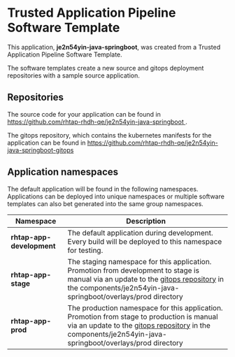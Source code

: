 # Trusted Application Pipeline Software Template

This application, **je2n54yin-java-springboot**, was created from a Trusted Application Pipeline Software Template.

The software templates create a new source and gitops deployment repositories with a sample source application. 

## Repositories

The source code for your application can be found in [https://github.com/rhtap-rhdh-qe/je2n54yin-java-springboot ](https://github.com/rhtap-rhdh-qe/je2n54yin-java-springboot ).
 
The gitops repository, which contains the kubernetes manifests for the application can be found in 
[https://github.com/rhtap-rhdh-qe/je2n54yin-java-springboot-gitops ](https://github.com/rhtap-rhdh-qe/je2n54yin-java-springboot-gitops ) 

## Application namespaces 

The default application will be found in the following namespaces. Applications can be deployed into unique namespaces or multiple software templates can also bet generated into the same group namespaces.  

|  Namespace   |  Description   |  
| -------- | -------- |   
| **rhtap-app-development** | The default application during development. Every build will be deployed to this namespace for testing. | 
| **rhtap-app-stage** | The staging namespace for this application. Promotion from development to stage is manual via an update to the [gitops repository](https://github.com/rhtap-rhdh-qe/je2n54yin-java-springboot-gitops ) in the components/je2n54yin-java-springboot/overlays/prod directory |  
| **rhtap-app-prod** | The production namespace for this application. Promotion from stage to production is manual via an update to the [gitops repository](https://github.com/rhtap-rhdh-qe/je2n54yin-java-springboot-gitops ) in the components/je2n54yin-java-springboot/overlays/prod directory | 